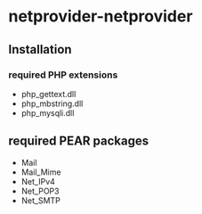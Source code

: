 # netprovider-netprovider

## Installation

### required PHP extensions
- php_gettext.dll
- php_mbstring.dll
- php_mysqli.dll

## required PEAR packages
- Mail
- Mail_Mime
- Net_IPv4
- Net_POP3
- Net_SMTP

